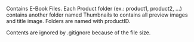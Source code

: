 Contains E-Book Files. Each Product folder (ex.: product1, product2, ...) contains another folder named Thumbnails to contains all preview images and title image. Folders are named with productID.

Contents are ignored by .gitignore because of the file size.